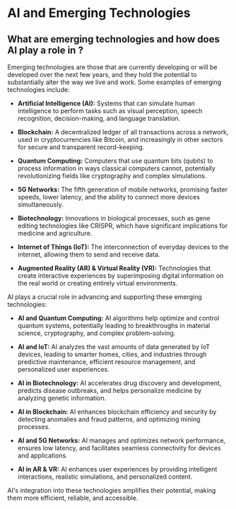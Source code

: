 #  AI and Emerging Technologies

## What are emerging technologies and how does AI play a role in ?

Emerging technologies are those that are currently developing or will be developed over the next few years, and they hold the potential to substantially alter the way we live and work. Some examples of emerging technologies include:

- **Artificial Intelligence (AI):** Systems that can simulate human intelligence to perform tasks such as visual perception, speech recognition, decision-making, and language translation.

- **Blockchain:** A decentralized ledger of all transactions across a network, used in cryptocurrencies like Bitcoin, and increasingly in other sectors for secure and transparent record-keeping.

- **Quantum Computing:** Computers that use quantum bits (qubits) to process information in ways classical computers cannot, potentially revolutionizing fields like cryptography and complex simulations.

- **5G Networks:** The fifth generation of mobile networks, promising faster speeds, lower latency, and the ability to connect more devices simultaneously.

- **Biotechnology:** Innovations in biological processes, such as gene editing technologies like CRISPR, which have significant implications for medicine and agriculture.

- **Internet of Things (IoT):** The interconnection of everyday devices to the internet, allowing them to send and receive data.

- **Augmented Reality (AR) & Virtual Reality (VR):** Technologies that create interactive experiences by superimposing digital information on the real world or creating entirely virtual environments.

AI plays a crucial role in advancing and supporting these emerging technologies:

- **AI and Quantum Computing:** AI algorithms help optimize and control quantum systems, potentially leading to breakthroughs in material science, cryptography, and complex problem-solving.

- **AI and IoT:** AI analyzes the vast amounts of data generated by IoT devices, leading to smarter homes, cities, and industries through predictive maintenance, efficient resource management, and personalized user experiences.

- **AI in Biotechnology:** AI accelerates drug discovery and development, predicts disease outbreaks, and helps personalize medicine by analyzing genetic information.

- **AI in Blockchain:** AI enhances blockchain efficiency and security by detecting anomalies and fraud patterns, and optimizing mining processes.

- **AI and 5G Networks:** AI manages and optimizes network performance, ensures low latency, and facilitates seamless connectivity for devices and applications.

- **AI in AR & VR:** AI enhances user experiences by providing intelligent interactions, realistic simulations, and personalized content.

AI's integration into these technologies amplifies their potential, making them more efficient, reliable, and accessible.
